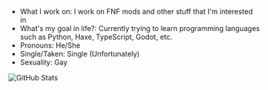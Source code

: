 - What I work on: I work on FNF mods and other stuff that I'm interested in
- What's my goal in life?: Currently trying to learn programming languages such as Python, Haxe, TypeScript, Godot, etc.
- Pronouns: He/She
- Single/Taken: Single (Unfortunately)
- Sexuality: Gay

![GitHub Stats](https://github-readme-stats.vercel.app/api?username=fizzybott&theme=radical)
